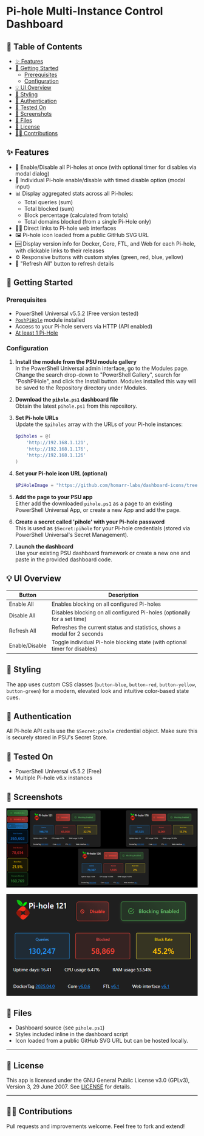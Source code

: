# Pi-hole Multi-Instance Control Dashboard <!-- omit in toc -->

## 📖 Table of Contents <!-- omit in toc -->

- [✨ Features](#-features)
- [🚀 Getting Started](#-getting-started)
  - [Prerequisites](#prerequisites)
  - [Configuration](#configuration)
- [💡 UI Overview](#-ui-overview)
- [🧩 Styling](#-styling)
- [🔐 Authentication](#-authentication)
- [🧪 Tested On](#-tested-on)
- [📸 Screenshots](#-screenshots)
- [📁 Files](#-files)
- [📜 License](#-license)
- [🙋‍♂️ Contributions](#️-contributions)

## ✨ Features

- 🔄 Enable/Disable all Pi-holes at once (with optional timer for disables via modal dialog)
- 🔧 Individual Pi-hole enable/disable with timed disable option (modal input)
- 📊 Display aggregated stats across all Pi-holes:
  - Total queries (sum)
  - Total blocked (sum)
  - Block percentage (calculated from totals)
  - Total domains blocked (from a single Pi-Hole only)
- 🧑‍💻 Direct links to Pi-hole web interfaces
- 🖼️ Pi-hole icon loaded from a public GitHub SVG URL
- 🆕 Display version info for Docker, Core, FTL, and Web for each Pi-hole, with clickable links to their releases
- ⚙️ Responsive buttons with custom styles (green, red, blue, yellow)
- 🔄 "Refresh All" button to refresh details

## 🚀 Getting Started

### Prerequisites

- PowerShell Universal v5.5.2 (Free version tested)
- [`PoshPiHole`](https://github.com/ptmorris1/PoshPiHole) module installed
- Access to your Pi-hole servers via HTTP (API enabled)
- [At least 1 Pi-Hole](https://pi-hole.net/)

### Configuration

1. **Install the module from the PSU module gallery**  
   In the PowerShell Universal admin interface, go to the Modules page. Change the search drop-down to "PowerShell Gallery", search for "PoshPiHole", and click the Install button. Modules installed this way will be saved to the Repository directory under Modules.

2. **Download the `pihole.ps1` dashboard file**  
   Obtain the latest `pihole.ps1` from this repository.

3. **Set Pi-hole URLs**  
   Update the `$piholes` array with the URLs of your Pi-hole instances:

   ```powershell
   $piholes = @(
       'http://192.168.1.121',
       'http://192.168.1.176',
       'http://192.168.1.126'
   )
   ```

4. **Set your Pi-hole icon URL (optional)**  
   ```powershell
   $PiHoleImage = "https://github.com/homarr-labs/dashboard-icons/tree/main/svg/pi-hole.svg"
   ```

5. **Add the page to your PSU app**  
   Either add the downloaded `pihole.ps1` as a page to an existing PowerShell Universal App, or create a new App and add the page.

6. **Create a secret called 'pihole' with your Pi-hole password**  
   This is used as `$Secret:pihole` for your Pi-hole credentials (stored via PowerShell Universal's Secret Management).

7. **Launch the dashboard**  
   Use your existing PSU dashboard framework or create a new one and paste in the provided dashboard code.

## 💡 UI Overview

| Button            | Description                                   |
|-------------------|-----------------------------------------------|
| Enable All        | Enables blocking on all configured Pi-holes   |
| Disable All       | Disables blocking on all configured Pi-holes (optionally for a set time) |
| Refresh All       | Refreshes the current status and statistics, shows a modal for 2 seconds |
| Enable/Disable    | Toggle individual Pi-hole blocking state (with optional timer for disables) |

## 🧩 Styling

The app uses custom CSS classes (`button-blue`, `button-red`, `button-yellow`, `button-green`) for a modern, elevated look and intuitive color-based state cues.

## 🔐 Authentication

All Pi-hole API calls use the `$Secret:pihole` credential object. Make sure this is securely stored in PSU's Secret Store.

## 🧪 Tested On

- PowerShell Universal v5.5.2 (Free)
- Multiple Pi-hole v6.x instances

## 📸 Screenshots

![Dashboard Overview](../../assets/pihole/screenshot1.png)

![Pi-hole Instance Details](../../assets/pihole/screenshot2.png)


## 📁 Files

- Dashboard source (see `pihole.ps1`)
- Styles included inline in the dashboard script
- Icon loaded from a public GitHub SVG URL but can be hosted locally.

---

## 📜 License

This app is licensed under the GNU General Public License v3.0 (GPLv3), Version 3, 29 June 2007.
See [LICENSE](https://www.gnu.org/licenses/gpl-3.0.html) for details.

---

## 🙋‍♂️ Contributions

Pull requests and improvements welcome. Feel free to fork and extend!